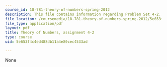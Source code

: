 ```yaml
---
course_id: 18-781-theory-of-numbers-spring-2012
description: This file contains information regarding Problem Set 4-2.
file_location: /coursemedia/18-781-theory-of-numbers-spring-2012/5e653f4c4ed488db11a4e80cec4533ad_MIT18_781S12_pset4-2.pdf
file_type: application/pdf
layout: pdf
title: Theory of Numbers, assignment 4-2
type: course
uid: 5e653f4c4ed488db11a4e80cec4533ad

---
```

None